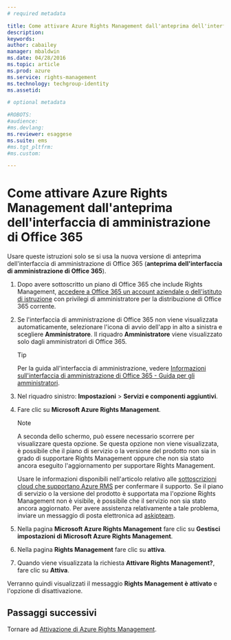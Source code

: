 ```yaml
---
# required metadata

title: Come attivare Azure Rights Management dall'anteprima dell'interfaccia di amministrazione di Office 365 | Azure RMS
description:
keywords:
author: cabailey
manager: mbaldwin
ms.date: 04/28/2016
ms.topic: article
ms.prod: azure
ms.service: rights-management
ms.technology: techgroup-identity
ms.assetid: 

# optional metadata

#ROBOTS:
#audience:
#ms.devlang:
ms.reviewer: esaggese
ms.suite: ems
#ms.tgt_pltfrm:
#ms.custom:

---
```


# Come attivare Azure Rights Management dall'anteprima dell'interfaccia di amministrazione di Office 365

Usare queste istruzioni solo se si usa la nuova versione di anteprima dell'interfaccia di amministrazione di Office 365 (**anteprima dell'interfaccia di amministrazione di Office 365**).

1.  Dopo avere sottoscritto un piano di Office 365 che include Rights Management, [accedere a Office 365 un account aziendale o dell'istituto di istruzione](https://portal.office.com/) con privilegi di amministratore per la distribuzione di Office 365 corrente.

2.  Se l'interfaccia di amministrazione di Office 365 non viene visualizzata automaticamente, selezionare l'icona di avvio dell'app in alto a sinistra e scegliere **Amministratore**. Il riquadro **Amministratore** viene visualizzato solo dagli amministratori di Office 365.

    > [!TIP]
    > Per la guida all'interfaccia di amministrazione, vedere [Informazioni sull'interfaccia di amministrazione di Office 365 - Guida per gli amministratori](https://support.office.com/article/About-the-Office-365-admin-center-Admin-Help-58537702-d421-4d02-8141-e128e3703547).

3.  Nel riquadro sinistro: **Impostazioni** > **Servizi e componenti aggiuntivi**.

4.  Fare clic su **Microsoft Azure Rights Management**.

    > [!NOTE]
    > A seconda dello schermo, può essere necessario scorrere per visualizzare questa opzione. Se questa opzione non viene visualizzata, è possibile che il piano di servizio o la versione del prodotto non sia in grado di supportare Rights Management oppure che non sia stato ancora eseguito l'aggiornamento per supportare Rights Management.
    >
    > Usare le informazioni disponibili nell'articolo relativo alle [sottoscrizioni cloud che supportano Azure RMS](../get-started/requirements-subscriptions.md) per confermare il supporto. Se il piano di servizio o la versione del prodotto è supportata ma l'opzione Rights Management non è visibile, è possibile che il servizio non sia stato ancora aggiornato. Per avere assistenza relativamente a tale problema, inviare un messaggio di posta elettronica ad [askipteam](mailto:askipteam@microsoft.com?subject=I%20cannot%20activate%20RMS).

5.  Nella pagina **Microsoft Azure Rights Management** fare clic su **Gestisci impostazioni di Microsoft Azure Rights Management**.

6.  Nella pagina **Rights Management** fare clic su **attiva**.

7.  Quando viene visualizzata la richiesta **Attivare Rights Management?**, fare clic su **Attiva**.

Verranno quindi visualizzati il messaggio **Rights Management è attivato** e l'opzione di disattivazione.


## Passaggi successivi
Tornare ad [Attivazione di Azure Rights Management](activate-service.md).



<!--HONumber=Apr16_HO3-->


